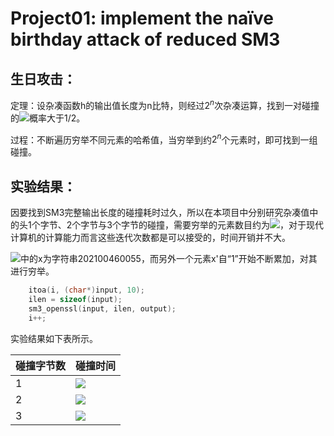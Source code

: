 # Project01: implement the naïve birthday attack of reduced SM3

## 生日攻击：

定理：设杂凑函数h的输出值长度为n比特，则经过$2^n$次杂凑运算，找到一对碰撞的![](https://latex.codecogs.com/svg.image?(x,x'))概率大于1/2。

过程：不断遍历穷举不同元素的哈希值，当穷举到约$2^n$个元素时，即可找到一组碰撞。

## 实验结果：

因要找到SM3完整输出长度的碰撞耗时过久，所以在本项目中分别研究杂凑值中的头1个字节、2个字节与3个字节的碰撞，需要穷举的元素数目约为![](https://latex.codecogs.com/svg.image?&space;2^{\frac{8}{2}}=2^4,2^{\frac{16}{2}}=2^8,2^{\frac{24}{2}}=2^{12})，对于现代计算机的计算能力而言这些迭代次数都是可以接受的，时间开销并不大。

![](https://latex.codecogs.com/svg.image?(x,x'))中的x为字符串202100460055，而另外一个元素x'自“1”开始不断累加，对其进行穷举。
```c++
	itoa(i, (char*)input, 10);
	ilen = sizeof(input);
	sm3_openssl(input, ilen, output);
	i++;
```
实验结果如下表所示。

| 碰撞字节数 | 碰撞时间  |
| ---------- | --------- |
| 1          | ![](https://latex.codecogs.com/svg.image?1794us)  |
| 2          | ![](https://latex.codecogs.com/svg.image?36285us)|
| 3          | ![](https://latex.codecogs.com/svg.image?19s)    |

